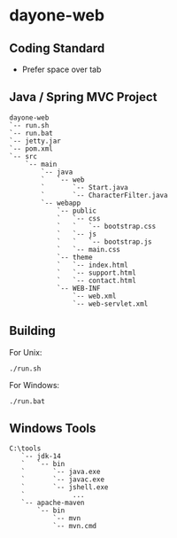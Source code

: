 # dayone-web


## Coding Standard
- Prefer space over tab

## Java / Spring MVC Project
```
dayone-web
`-- run.sh
`-- run.bat
`-- jetty.jar
`-- pom.xml
`-- src
    `-- main
        `-- java
        `   `-- web
        `       `-- Start.java
        `       `-- CharacterFilter.java
        `-- webapp
            `-- public
            `   `-- css
            `   `   `-- bootstrap.css
            `   `-- js
            `   `   `-- bootstrap.js
            `   `-- main.css
            `-- theme
            `   `-- index.html
            `   `-- support.html
            `   `-- contact.html
            `-- WEB-INF
                `-- web.xml
                `-- web-servlet.xml

```

## Building

For Unix:
```
./run.sh
```

For Windows:
```
./run.bat
```

## Windows Tools

```
C:\tools
   `-- jdk-14
   `   `-- bin
   `       `-- java.exe
   `       `-- javac.exe
   `       `-- jshell.exe
   `            ...
   `-- apache-maven
       `-- bin
           `-- mvn
           `-- mvn.cmd
```
